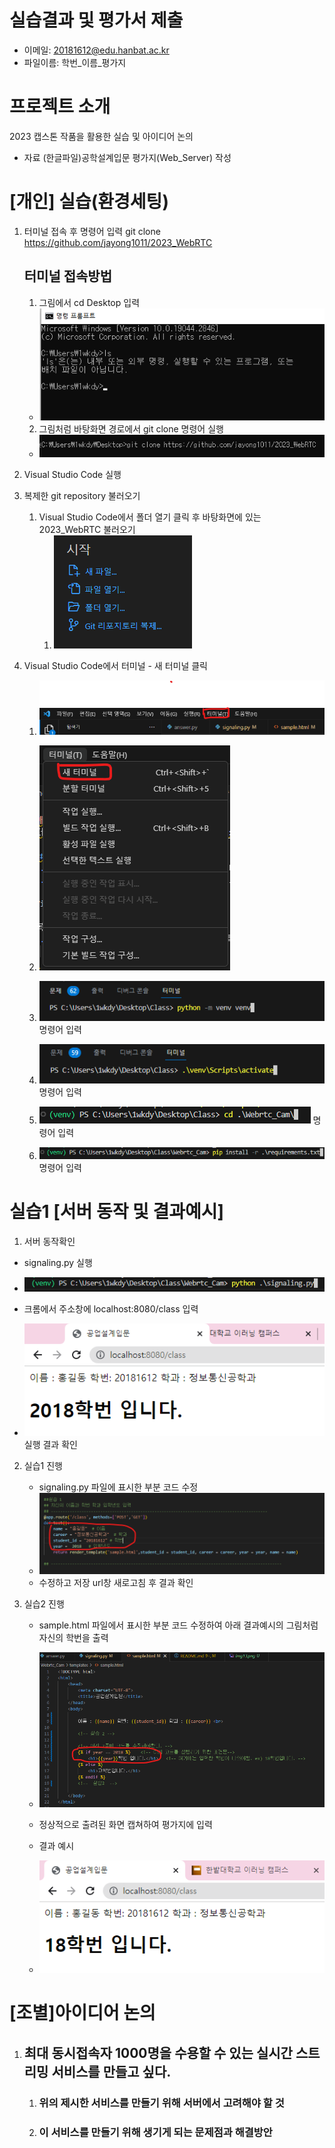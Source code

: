 
# 실습결과 및 평가서 제출
- 이메일: 20181612@edu.hanbat.ac.kr 
- 파일이름: 학번_이름_평가지

# **프로젝트 소개** #
2023 캡스톤 작품을 활용한 실습 및 아이디어 논의
- 자료 (한글파일)공학설계입문 평가지(Web_Server) 작성 


# [개인] 실습(환경세팅) #
1. 터미널 접속 후 명령어 입력 git clone https://github.com/jayong1011/2023_WebRTC  
 
   ## 터미널 접속방법 ##
   1. 그림에서 cd Desktop 입력
    - ![terminal](image/img1.png)


   2. 그림처럼 바탕화면 경로에서 git clone 명령어 실행
    - ![terminal](image/img2.png ) 
   

2. Visual Studio Code 실행
   

3. 복제한 git repository 불러오기
   1. Visual Studio Code에서 폴더 열기 클릭 후 바탕화면에 있는 2023_WebRTC 불러오기 
      1. ![fodler](image/img6.png)
    
   
4. Visual Studio Code에서 터미널 - 새 터미널 클릭
   1. ![terminal](image/img7.png)
   2. ![terminal2](image/img8.png)

   3. ![termainal3](image/img9.png) 명령어 입력
   
   4. ![terminal4](image/img10.png) 명령어 입력
   
   5. ![termainal5](image/img11.png) 명령어 입력

   6. ![terminal](imag/../image/img17.png) 명령어 입력
   

# 실습1 [서버 동작 및 결과예시] #
1. 서버 동작확인

  - signaling.py 실행
  - ![result](image/img13.png) 


  - 크롬에서 주소창에 localhost:8080/class 입력 
  - ![result](image/img12.png) <br>실행 결과 확인


2. 실습1 진행
   - signaling.py 파일에 표시한 부분 코드 수정
   - ![result](image/img20.png)
   - 수정하고 저장 url창 새로고침 후 결과 확인
  
3. 실습2 진행
   - sample.html 파일에서 표시한 부분 코드 수정하여 아래 결과예시의 그림처럼 자신의 학번을 출력
   - ![result](image/img14.png)
   - 정상적으로 출려된 화면 캡쳐하여 평가지에 입력 
  
   - 결과 예시
   - ![reuslt](image/img16.png)
 
# [조별]아이디어 논의 
1. ## 최대 동시접속자 1000명을 수용할 수 있는 실시간 스트리밍 서비스를 만들고 싶다. 
   1. ### 위의 제시한 서비스를 만들기 위해 서버에서 고려해야 할 것
   2. ### 이 서비스를 만들기 위해 생기게 되는 문제점과 해결방안


   
